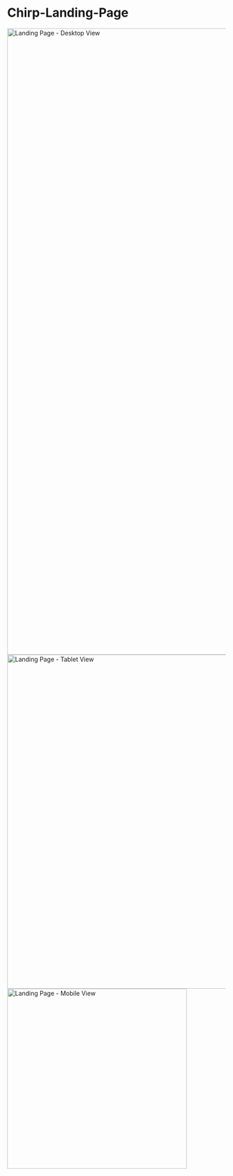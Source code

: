 # Chirp-Landing-Page

<img width="1440" alt="Landing Page - Desktop View" src="https://user-images.githubusercontent.com/28057919/134965826-b4d837e8-acf2-425a-82e8-e4835897900e.png">


<img width="768" alt="Landing Page - Tablet View" src="https://user-images.githubusercontent.com/28057919/134965858-75837ff0-1212-4539-826d-cfa47ce731f2.png">


<img width="414" alt="Landing Page - Mobile View" src="https://user-images.githubusercontent.com/28057919/134965843-52295a51-4b66-4f18-aa2f-eb838f60f6e3.png">
